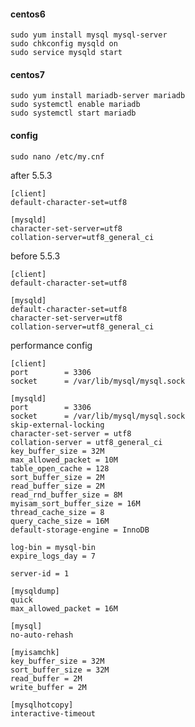 #### centos6
    sudo yum install mysql mysql-server
    sudo chkconfig mysqld on
    sudo service mysqld start

#### centos7
    sudo yum install mariadb-server mariadb
    sudo systemctl enable mariadb
    sudo systemctl start mariadb

#### config
    sudo nano /etc/my.cnf

after 5.5.3
~~~
[client]
default-character-set=utf8

[mysqld]
character-set-server=utf8
collation-server=utf8_general_ci
~~~

before 5.5.3
~~~
[client]
default-character-set=utf8

[mysqld]
default-character-set=utf8
character-set-server=utf8
collation-server=utf8_general_ci
~~~

performance config
~~~
[client]
port		= 3306
socket		= /var/lib/mysql/mysql.sock

[mysqld]
port		= 3306
socket		= /var/lib/mysql/mysql.sock
skip-external-locking
character-set-server = utf8
collation-server = utf8_general_ci
key_buffer_size = 32M
max_allowed_packet = 10M
table_open_cache = 128
sort_buffer_size = 2M
read_buffer_size = 2M
read_rnd_buffer_size = 8M
myisam_sort_buffer_size = 16M
thread_cache_size = 8
query_cache_size = 16M
default-storage-engine = InnoDB

log-bin = mysql-bin
expire_logs_day = 7

server-id = 1

[mysqldump]
quick
max_allowed_packet = 16M

[mysql]
no-auto-rehash

[myisamchk]
key_buffer_size = 32M
sort_buffer_size = 32M
read_buffer = 2M
write_buffer = 2M

[mysqlhotcopy]
interactive-timeout

~~~
